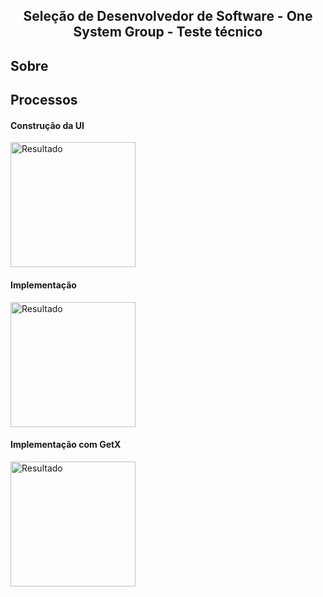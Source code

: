 
<h2 align="center"> Seleção de Desenvolvedor de Software - One System Group - Teste técnico </h2>  
<h2> Sobre </h2>  

<h2> Processos </h2>
<h4>Construção da UI</h4>  
<p>
      <img src="https://user-images.githubusercontent.com/73318684/207504469-22b44c5f-f06c-4a70-9c01-0ffb29bf9a83.jpeg" width="200" alt="Resultado"/>
</p>  

<h4>Implementação</h4>  
<p>
      <img src="https://user-images.githubusercontent.com/73318684/207787495-aa14c694-c9cd-40fc-9c34-9152d08da06d.png" width="200" alt="Resultado"/>
</p>  

<h4>Implementação com GetX</h4>  
<p>
      <img src="https://user-images.githubusercontent.com/73318684/208158381-ce6a4bd4-5631-4898-9663-6a95bdef6763.jpeg" width="200" alt="Resultado"/>
</p>  


